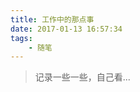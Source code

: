 ```yaml
---
title: 工作中的那点事
date: 2017-01-13 16:57:34
tags:
	- 随笔
---
```


> 记录一些一些，自己看...

<!--more-->
<!--
# 别人部门

：谁又把麦克风打开了...


# 水宝宝提供

![](./kxyk-kb-error.jpg)

意思是输入法联想不一致了（黑人问号）

# zz 

大哥，大哥
![](./zwj-1.png)-->
